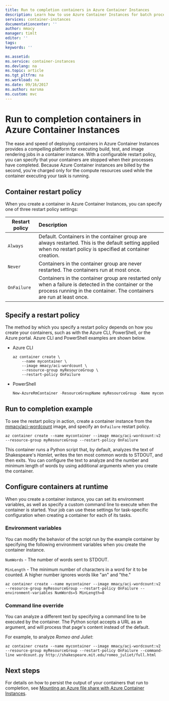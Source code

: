 ```yaml
---
title: Run to completion containers in Azure Container Instances
description: Learn how to use Azure Container Instances for batch processes like build jobs and image rendering.
services: container-instances
documentationcenter: ''
author: mmacy
manager: timlt
editor: ''
tags:
keywords: ''

ms.assetid:
ms.service: container-instances
ms.devlang: na
ms.topic: article
ms.tgt_pltfrm: na
ms.workload: na
ms.date: 09/16/2017
ms.author: marsma
ms.custom: mvc
---
```


# Run to completion containers in Azure Container Instances

The ease and speed of deploying containers in Azure Container Instances provides a compelling platform for executing build, test, and image rendering jobs in a container instance. With a configurable restart policy, you can specify that your containers are stopped when their processes have completed. Because Azure Container instances are billed by the second, you're charged only for the compute resources used while the container executing your task is running.

## Container restart policy

When you create a container in Azure Container Instances, you can specify one of three restart policy settings:

| Restart policy   | Description |
| ---------------- | :---------- |
| `Always` | Default. Containers in the container group are always restarted. This is the default setting applied when no restart policy is specified at container creation. |
| `Never` | Containers in the container group are never restarted. The containers run at most once. |
| `OnFailure` | Containers in the container group are restarted only when a failure is detected in the container or the process running in the container. The containers are run at least once. |

## Specify a restart policy

The method by which you specify a restart policy depends on how you create your containers, such as with the Azure CLI, PowerShell, or the Azure portal. Azure CLI and PowerShell examples are shown below.

* Azure CLI

  ```azurecli-interactive
  az container create \
      --name mycontainer \
      --image mmacy/aci-wordcount \
      --resource-group myResourceGroup \
      --restart-policy OnFailure
  ```

* PowerShell

  ```powershell
  New-AzureRmContainer -ResourceGroupName myResourceGroup -Name mycontainer -Image mmacy/aci-helloworld -RestartPolicy OnFailure
  ```

## Run to completion example

To see the restart policy in action, create a container instance from the [mmacy/aci-wordcount](https://hub.docker.com/r/mmacy/aci-wordcount/) image, and specify an `OnFailure` restart policy.

```azurecli-interactive
az container create --name mycontainer --image mmacy/aci-wordcount:v2 --resource-group myResourceGroup --restart-policy OnFailure
```

This container runs a Python script that, by default, analyzes the text of Shakespeare's *Hamlet*, writes the ten most common words to STDOUT, and then exits. You can configure the text to analyze and the number and minimum length of words by using additional arguments when you create the container.

## Configure containers at runtime

When you create a container instance, you can set its environment variables, as well as specify a custom command line to execute when the container is started. Your job can use these settings for task-specific configuration when creating a container for each of its tasks.

### Environment variables

You can modify the behavior of the script run by the example container by specifying the following environment variables when you create the container instance.

`NumWords` - The number of words sent to STDOUT.

`MinLength` - The minimum number of characters in a word for it to be counted. A higher number ignores words like "an" and "the."

```azurecli-interactive
az container create --name mycontainer --image mmacy/aci-wordcount:v2 --resource-group myResourceGroup --restart-policy OnFailure --environment-variables NumWords=5 MinLength=8
```

### Command line override

You can analyze a different text by specifying a command line to be executed by the container. The Python script accepts a URL as an argument, and will process that page's content instead of the default.

For example, to analyze *Romeo and Juliet*:

```azurecli-interactive
az container create --name mycontainer --image mmacy/aci-wordcount:v2 --resource-group myResourceGroup --restart-policy OnFailure --command-line wordcount.py http://shakespeare.mit.edu/romeo_juliet/full.html
```

## Next steps

For details on how to persist the output of your containers that run to completion, see [Mounting an Azure file share with Azure Container Instances](container-instances-mounting-azure-files-volume.md).